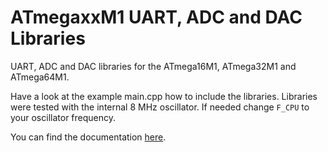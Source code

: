 # ATmegaxxM1 UART, ADC and DAC Libraries
UART, ADC and DAC libraries for the ATmega16M1, ATmega32M1 and ATmega64M1. 

Have a look at the example main.cpp how to include the libraries. Libraries were tested with the internal 8 MHz oscillator. If needed change `F_CPU` to your oscillator frequency.

You can find the documentation [here](https://christophjurczyk.github.io/ATmegaxxM1_avr_libraries/).
